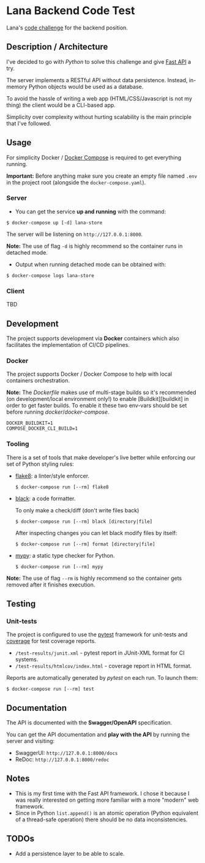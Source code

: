 # Lana Backend Code Test
Lana's [code challenge][code-test] for the backend position.

## Description / Architecture
I've decided to go with *Python* to solve this challenge and give
[Fast API][fast-api] a try.

The server implements a RESTful API without data persistence. Instead, in-memory
Python objects would be used as a database.

To avoid the hassle of writing a web app (HTML/CSS/Javascript is not my thing)
the client would be a CLI-based app.

Simplicity over complexity without hurting scalability is the main principle that
I've followed.


## Usage
For simplicity Docker / [Docker Compose][docker-compose] is required to get
everything running.

**Important:** Before anything make sure you create an empty file named `.env`
in the project root (alongside the `docker-compose.yaml`).

### Server

* You can get the service **up and running** with the command:

```shell
$ docker-compose up [-d] lana-store
```

The server will be listening on `http://127.0.0.1:8000`.

**Note:** The use of flag `-d` is highly recommend so the container runs in
detached mode.

* Output when running detached mode can be obtained with:
```shell
$ docker-compose logs lana-store
```

### Client
TBD

## Development
The project supports development via **Docker** containers which also facilitates
the implementation of CI/CD pipelines.

### Docker
The project supports Docker / Docker Compose to help with local containers
orchestration.

**Note:** The *Dockerfile* makes use of multi-stage builds so it's recommended (on
development/local environment only!) to enable [Buildkit][buildkit] in order to
get faster builds. To enable it these two env-vars should be set before running
*docker*/*docker-compose*.

```shell
DOCKER_BUILDKIT=1
COMPOSE_DOCKER_CLI_BUILD=1
```

### Tooling
There is a set of tools that make developer's live better while enforcing our
set of Python styling rules:

* [flake8][flake8]: a linter/style enforcer.
  ```shell
  $ docker-compose run [--rm] flake8
  ```
* [black][black]: a code formatter.

  To only make a check/diff (don't write files back)
  ```shell
  $ docker-compose run [--rm] black [directory|file]
  ```
  After inspecting changes you can let black modify files by itself:
  ```shell
  $ docker-compose run [--rm] format [directory|file]
  ```
* [mypy][mypy]: a static type checker for Python.
  ```shell
  $ docker-compose run [--rm] mypy
  ```

**Note:** The use of flag `--rm` is highly recommend so the container gets
removed after it finishes execution.


## Testing

### Unit-tests
The project is configured to use the [pytest][pytest] framework for unit-tests
and [coverage][coverage] for test coverage reports.

* `/test-results/junit.xml` - pytest report in JUnit-XML format for CI systems.
* `/test-results/htmlcov/index.html` - coverage report in HTML format.

Reports are automatically generated by *pytest* on each run. To launch them:
```shell
$ docker-compose run [--rm] test
```


## Documentation

The API is documented with the **Swagger/OpenAPI** specification.

You can get the API documentation and **play with the API** by running the
server and visiting:

* SwaggerUI: `http://127.0.0.1:8000/docs`
* ReDoc: `http://127.0.0.1:8000/redoc`


## Notes
* This is my first time with the Fast API framework. I chose it because I was
  really interested on getting more familiar with a more "modern" web framework.
* Since in Python `list.append()` is an atomic operation (Python equivalent of a
thread-safe operation) there should be no data inconsistencies.

## TODOs
* Add a persistence layer to be able to scale.



[black]: https://github.com/psf/black
[code-test]: https://github.com/lana/backend-challenge
[coverage]: https://coverage.readthedocs.io/
[docker-compose]: https://docs.docker.com/compose/
[fast-api]: https://github.com/tiangolo/fastapi
[flake8]: https://github.com/PyCQA/flake8
[mypy]: https://mypy.readthedocs.io/en/stable/
[pytest]: https://docs.pytest.org/en/stable/
